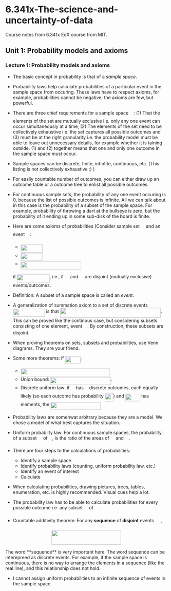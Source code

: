 # 6.341x-The-science-and-uncertainty-of-data
Course notes from 6.341x EdX course from MIT. 

## Unit 1: Probability models and axioms

### Lecture 1: Probability models and axioms

* The basic concept in probability is that of a *sample space*.

* Probability laws help calculate probabilities of a particular event in the sample space from occuring. These laws have to respect axioms, for example, probabilities cannot be negative; the axioms are few, but powerful.
* There are three chief requirements for a sample space <img src="/tex/9432d83304c1eb0dcb05f092d30a767f.svg?invert_in_darkmode&sanitize=true" align=middle width=11.87217899999999pt height=22.465723500000017pt/>: (1) That the elements of the set are mutually exclusive i.e. only any one event can occur simultaneously at a time, (2) The elements of the set need to be collectively exhaustive i.e. the set captures all possible outcomes and (3) must be at the right granularity i.e.  the probability model must be able to leave out unnecessary details, for example whether it is taining outside. (1) and (2) together means that one and only one outcome in the sample space *must* occur. 
* Sample spaces can be discrete, finite, infintite, continuous, etc. (This listing is not collectively exhaustive :) )
* For easily countable number of outcomes, you can either draw up an outcome table or a outcome tree to enlist all possible outcomes.
* For continuous sample sets, the probability of any one event occuring is 0, because the list of possible outcomes is infinite. All we can talk about in this case is the probability of a subset of the sample space. For example, probability of throwing a dart at the bullseye is zero, but the probability of it ending up in some sub-disk of the board is finite.
* Here are some axioms of probabilities (Consider sample set <img src="/tex/9432d83304c1eb0dcb05f092d30a767f.svg?invert_in_darkmode&sanitize=true" align=middle width=11.87217899999999pt height=22.465723500000017pt/> and an event <img src="/tex/53d147e7f3fe6e47ee05b88b166bd3f6.svg?invert_in_darkmode&sanitize=true" align=middle width=12.32879834999999pt height=22.465723500000017pt/>:
  - <img src="/tex/07e065a61d38e003fdb98d49d824c6f3.svg?invert_in_darkmode&sanitize=true" align=middle width=68.17337999999998pt height=24.65753399999998pt/>
  - <img src="/tex/501880e6d3131b2e2786d6691f6d6406.svg?invert_in_darkmode&sanitize=true" align=middle width=67.71676064999998pt height=24.65753399999998pt/>
  - <img src="/tex/5faf238573fb3fcb6b5ac80caa701f05.svg?invert_in_darkmode&sanitize=true" align=middle width=188.64114884999998pt height=24.65753399999998pt/>  
  if <img src="/tex/77862dde40851307c41617fcc1392e82.svg?invert_in_darkmode&sanitize=true" align=middle width=101.30681549999998pt height=24.65753399999998pt/>, i.e., if <img src="/tex/53d147e7f3fe6e47ee05b88b166bd3f6.svg?invert_in_darkmode&sanitize=true" align=middle width=12.32879834999999pt height=22.465723500000017pt/> and <img src="/tex/61e84f854bc6258d4108d08d4c4a0852.svg?invert_in_darkmode&sanitize=true" align=middle width=13.29340979999999pt height=22.465723500000017pt/> are disjoint (mutually exclusive) events/outcomes. 
* Definition: A subset of a sample space is called an *event*. 
* A generalization of summation axiom to a set of discrete events <img src="/tex/d4f8272eb11869fed8530d24ab3b9c6c.svg?invert_in_darkmode&sanitize=true" align=middle width=98.86803629999997pt height=24.65753399999998pt/> is that <img src="/tex/bba7410c8963563c44ff8c2d8c5e82c4.svg?invert_in_darkmode&sanitize=true" align=middle width=313.74970605pt height=31.75825949999999pt/>. This can be proved like the continous case, but considering subsets consisting of one element, event <img src="/tex/4fa3ac8fe93c68be3fe7ab53bdeb2efa.svg?invert_in_darkmode&sanitize=true" align=middle width=12.35637809999999pt height=14.15524440000002pt/>. By construction, these subsets are disjoint. 
* When proving theorems on sets, subsets and probabilities, use Venn diagrams. They are your friend. 
* Some more theorems: if <img src="/tex/2c847daba8344c93c2058ff8ae05ce44.svg?invert_in_darkmode&sanitize=true" align=middle width=47.539839599999986pt height=22.465723500000017pt/>,
  - <img src="/tex/72621880dbe90dfe4c16f8c98950ad1b.svg?invert_in_darkmode&sanitize=true" align=middle width=278.32698135pt height=24.65753399999998pt/>
  - Union bound: <img src="/tex/8a976522751d4188b6a0f8111cc8ee45.svg?invert_in_darkmode&sanitize=true" align=middle width=188.64114884999998pt height=24.65753399999998pt/>. 
  - Discrete uniform law: if <img src="/tex/9432d83304c1eb0dcb05f092d30a767f.svg?invert_in_darkmode&sanitize=true" align=middle width=11.87217899999999pt height=22.465723500000017pt/> has <img src="/tex/55a049b8f161ae7cfeb0197d75aff967.svg?invert_in_darkmode&sanitize=true" align=middle width=9.86687624999999pt height=14.15524440000002pt/> discrete outcomes, each equally likely (so each outcome has probability <img src="/tex/2d77e685bfa7e0c249fa2e10b3d67677.svg?invert_in_darkmode&sanitize=true" align=middle width=26.30529494999999pt height=24.65753399999998pt/>) and <img src="/tex/1231297529d2008532e3699fbea6a612.svg?invert_in_darkmode&sanitize=true" align=middle width=46.11860879999999pt height=22.465723500000017pt/> has <img src="/tex/63bb9849783d01d91403bc9a5fea12a2.svg?invert_in_darkmode&sanitize=true" align=middle width=9.075367949999992pt height=22.831056599999986pt/> elements, the <img src="/tex/f67cb514dc3c1ab95b3c8ee6fec9ef42.svg?invert_in_darkmode&sanitize=true" align=middle width=156.28588799999997pt height=24.65753399999998pt/> 
* Probability laws are somehwat arbitrary because they are a model. We chose a model of what best captures the situation. 
* Uniform probabilty law: For continuous sample spaces, the probability of a subset <img src="/tex/53d147e7f3fe6e47ee05b88b166bd3f6.svg?invert_in_darkmode&sanitize=true" align=middle width=12.32879834999999pt height=22.465723500000017pt/> of <img src="/tex/ae4fb5973f393577570881fc24fc2054.svg?invert_in_darkmode&sanitize=true" align=middle width=10.82192594999999pt height=14.15524440000002pt/>, is the ratio of the areas of <img src="/tex/53d147e7f3fe6e47ee05b88b166bd3f6.svg?invert_in_darkmode&sanitize=true" align=middle width=12.32879834999999pt height=22.465723500000017pt/> and <img src="/tex/9432d83304c1eb0dcb05f092d30a767f.svg?invert_in_darkmode&sanitize=true" align=middle width=11.87217899999999pt height=22.465723500000017pt/>. 
* There are four steps to the calculations of probabilities:
  - Identify a sample space
  - Identify probability laws (counting, uniform probability law, etc.)
  - Identify an event of interest
  - Calculate
* When calculating probabilities, drawing pictures, trees, tables, enumeration, etc. is highly recommended. Visual cues help a lot. 
* The probability law has to be able to calculate probabilities for every possible outcome i.e. any subset <img src="/tex/53d147e7f3fe6e47ee05b88b166bd3f6.svg?invert_in_darkmode&sanitize=true" align=middle width=12.32879834999999pt height=22.465723500000017pt/> of <img src="/tex/9432d83304c1eb0dcb05f092d30a767f.svg?invert_in_darkmode&sanitize=true" align=middle width=11.87217899999999pt height=22.465723500000017pt/>. 
* Countable additivity theorem: For any **sequence** of **disjoint** events <img src="/tex/4ebf880807deff5796460f39aea46f80.svg?invert_in_darkmode&sanitize=true" align=middle width=16.97969789999999pt height=22.465723500000017pt/>,
<p align="center"><img src="/tex/c758d4bd323d82d6823e672d4cbc4441.svg?invert_in_darkmode&sanitize=true" align=middle width=215.47227075pt height=44.89738935pt/></p>
The word **sequence** is very important here. The word sequence can be interepreed as discrete events. For example, if the sample space is continuous, there is no way to arrange the elements in a sequence (like the real line), and this relationship does not hold. 

* I cannot assign uniform probabilities to an infinite sequence of events in the sample space. 
